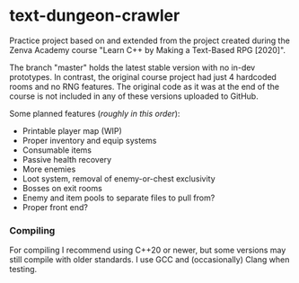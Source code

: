 # text-dungeon-crawler
Practice project based on and extended from the project created during the Zenva Academy course "Learn C++ by Making a Text-Based RPG [2020]".

The branch "master" holds the latest stable version with no in-dev prototypes.
In contrast, the original course project had just 4 hardcoded rooms and no RNG features. The original code as it was at the end of the course is not included in any of these versions uploaded to GitHub.

Some planned features (_roughly in this order_):
- Printable player map (WIP)
- Proper inventory and equip systems
- Consumable items
- Passive health recovery
- More enemies
- Loot system, removal of enemy-or-chest exclusivity
- Bosses on exit rooms
- Enemy and item pools to separate files to pull from?
- Proper front end?

### Compiling
For compiling I recommend using C++20 or newer, but some versions may still compile with older standards. I use GCC and (occasionally) Clang when testing.
